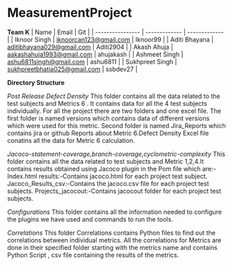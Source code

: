 # MeasurementProject
**Team K**
|       Name       | Email         | Git           | 
| ---------------- | ------------- | ------------- | 
| Iknoor Singh     | iknoorcan123@gmail.com  | Iknoor99  | 
| Aditi Bhayana    | aditibhayana029@gmail.com  | Aditi2904  | 
| Akash Ahuja      | aakashahuja1993@gmail.com | ahujakash  | 
| Ashmeet Singh    | ashu6811singh@gmail.com  | ashu6811  | 
| Sukhpreet Singh  | sukhpreetbhatia025@gmail.com  | ssbdev27  | 

**Directory Structure**

*Post Release Defect Density*
This folder contains all the data related to the test subjects and Metrics 6 . It contains data for all the 4 test subjects individually. For all the project there are two folders and one excel file. The first folder is named versions which contains data of different versions which were used for this metric. Second folder is named Jira_Reports which contains jira or github Reports about Metric 6.Defect Density Excel file conatins all the data for Metric 6 calculation.

*Jacoco-statement-coverage,branch-coverage,cyclometric-complexity*
This folder contains all the data related to test subjects and Metric 1,2,4.It contains results obtained using Jacoco plugin in the Pom file which are:-
Index.html results:-Contains jacoco.html for each project test subject.
Jacoco_Results_csv:-Contains the jacoco.csv file for each project test subjects. 
Projects_jacocout:-Contains jacocout folder for each project test subjects.

*Configurations*
This folder contains all the information needed to configure the plugins we have used and commands to run the tools.

*Correlations*
This folder Correlations contains Python files to find out the correlations between individual metrics. All the correlations for Metrics are done in their specified folder starting with the metrics name and contains Python Script , csv file containing the results of the 
metrics.
